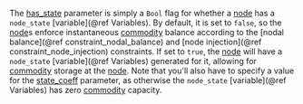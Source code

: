 The [has\_state](@ref) parameter is simply a `Bool` flag for whether a [node](@ref) has a `node_state` [variable](@ref Variables).
By default, it is set to `false`, so the [node](@ref)s enforce instantaneous [commodity](@ref) balance
according to the [nodal balance](@ref constraint_nodal_balance) and [node injection](@ref constraint_node_injection) constraints.
If set to `true`, the [node](@ref) will have a `node_state` [variable](@ref Variables) generated for it,
allowing for [commodity](@ref) storage at the [node](@ref).
Note that you'll also have to specify a value for the [state_coeff](@ref) parameter,
as otherwise the `node_state` [variable](@ref Variables) has zero [commodity](@ref) capacity.
